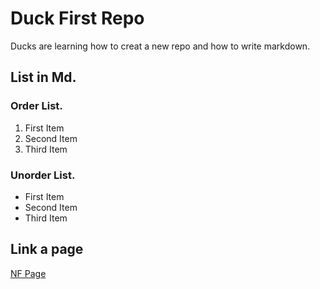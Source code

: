 # Duck First Repo

Ducks are learning how to creat a new repo and how to write markdown.


## List in Md.

### Order List.
1. First Item
2. Second Item
3. Third Item

### Unorder List.
- First Item
- Second Item
- Third Item

## Link a page

[NF Page](https://www.neuefische.de/en/bootcamp/data-science-and-ai)
